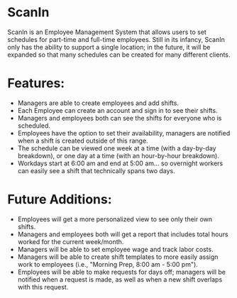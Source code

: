 # ScanIn

ScanIn is an Employee Management System that allows users to set schedules for part-time and full-time employees.
Still in its infancy, ScanIn only has the ability to support a single location; in the future, it will be expanded so that many schedules can be created for many different clients.

# Features:  
  * Managers are able to create employees and add shifts.
  * Each Employee can create an account and sign in to see their shifts.
  * Managers and employees both can see the shifts for everyone who is scheduled.
  * Employees have the option to set their availability, managers are notified when a shift is created outside of this range.
  * The schedule can be viewed one week at a time (with a day-by-day breakdown), or one day at a time (with an hour-by-hour breakdown).
  * Workdays start at 6:00 am and end at 5:00 am... so overnight workers can easily see a shift that technically spans two days.
  
# Future Additions:  
  * Employees will get a more personalized view to see only their own shifts.
  * Managers and employees both will get a report that includes total hours worked for the current week/month.
  * Managers will be able to set employee wage and track labor costs.
  * Managers will be able to create shift templates to more easily assign work to employees (i.e., "Morning Prep, 8:00 am - 5:00 pm").
  * Employees will be able to make requests for days off; managers will be notified when a request is made, as well as when a new shift overlaps with this request.
  
